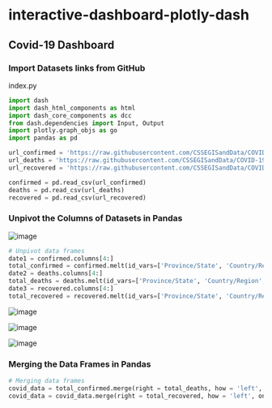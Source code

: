 # interactive-dashboard-plotly-dash

## Covid-19 Dashboard

### Import Datasets links from GitHub

index.py

```python
import dash
import dash_html_components as html
import dash_core_components as dcc
from dash.dependencies import Input, Output
import plotly.graph_objs as go
import pandas as pd

url_confirmed = 'https://raw.githubusercontent.com/CSSEGISandData/COVID-19/master/csse_covid_19_data/csse_covid_19_time_series/time_series_covid19_confirmed_global.csv'
url_deaths = 'https://raw.githubusercontent.com/CSSEGISandData/COVID-19/master/csse_covid_19_data/csse_covid_19_time_series/time_series_covid19_deaths_global.csv'
url_recovered = 'https://raw.githubusercontent.com/CSSEGISandData/COVID-19/master/csse_covid_19_data/csse_covid_19_time_series/time_series_covid19_recovered_global.csv'

confirmed = pd.read_csv(url_confirmed)
deaths = pd.read_csv(url_deaths)
recovered = pd.read_csv(url_recovered)
```

### Unpivot the Columns of Datasets in Pandas

![image](https://user-images.githubusercontent.com/51218415/159982312-5ea16cc6-8013-48f1-a997-a215cda9eff0.png)


```python
# Unpivot data frames
date1 = confirmed.columns[4:]
total_confirmed = confirmed.melt(id_vars=['Province/State', 'Country/Region', 'Lat', 'Long'], value_vars=date1, var_name='date', value_name='confirmed')
date2 = deaths.columns[4:]
total_deaths = deaths.melt(id_vars=['Province/State', 'Country/Region', 'Lat', 'Long'], value_vars=date2, var_name='date', value_name='death')
date3 = recovered.columns[4:]
total_recovered = recovered.melt(id_vars=['Province/State', 'Country/Region', 'Lat', 'Long'], value_vars=date3, var_name='date', value_name='recovered')
```

![image](https://user-images.githubusercontent.com/51218415/159985460-5d9d1772-c12b-4760-bc0d-9b62711f79af.png)

![image](https://user-images.githubusercontent.com/51218415/159985845-079e1d0d-61cd-4827-8b9d-6ecd6caa93b3.png)

![image](https://user-images.githubusercontent.com/51218415/159986200-38ad28b2-38b1-4cc4-8fdf-7b1ba1eb4491.png)

### Merging the Data Frames in Pandas

```python
# Merging data frames
covid_data = total_confirmed.merge(right = total_deaths, how = 'left', on = ['Province/State', 'Country/Region', 'date', 'Lat', 'Long'])
covid_data = covid_data.merge(right = total_recovered, how = 'left', on = ['Province/State', 'Country/Region', 'date', 'Lat', 'Long'])
```



